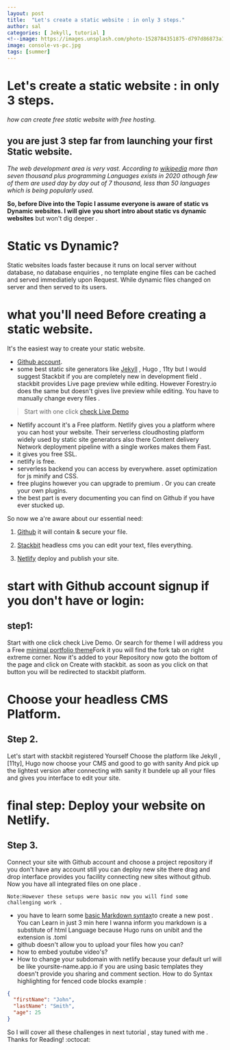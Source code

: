 ```yaml
---
layout: post
title:  "Let's create a static website : in only 3 steps."
author: sal
categories: [ Jekyll, tutorial ]
<!--image: https://images.unsplash.com/photo-1528784351875-d797d86873a1?ixlib=rb-1.2.1&auto=format&fit=crop&w=750&q=80 -->
image: console-vs-pc.jpg
tags: [summer]
---
```


# Let's create a static website : in only 3 steps.
*how can create free static website with free hosting.*

## you are just 3 step far from launching your first Static website.
*The web development area is very vast. According to [wikipedia](https://en.m.wikipedia.org/wiki/List_of_programming_languages) more than seven thousand plus programming Languages exists in 2020 athough few of them are used day by day out of 7 thousand, less than 50 languages which is being popularly used.*

**So, before Dive into the Topic I assume everyone is aware of static vs Dynamic websites. I will give you short intro about static vs dynamic websites** but won't dig deeper .

# Static vs Dynamic?
Static websites loads faster because it runs on local server without database, no database enquiries , no template engine files can be cached and served immediatiely upon Request. While dynamic files changed on server and then served to its users.

# what you'll need Before creating a static website.
It's the easiest way to create your static website.

- [Github account](https://github.com/).
- some best static site generators like [Jekyll](https://jekyllrb.com/docs/) , Hugo , 11ty but I would suggest Stackbit if you are completely new in development field . stackbit provides Live page preview while editing. However Forestry.io does the same but doesn't gives live preview while editing. You have to manually change every files .

> Start with one click [check Live Demo](https://themes.gohugo.io/theme/hugo-lodi-theme/)

- Netlify account it's a Free platform. Netlify gives you a platform where you can host your website. Their serverless cloudhosting platform widely used by static site generators also there Content delivery Network deployment pipeline with a single workes makes them Fast.
- it gives you free SSL.
- netlify is free.
- serverless backend you can access by everywhere.
asset optimization for js minify and CSS.
- free plugins however you can upgrade to premium . Or you can create your own plugins.
- the best part is every documenting you can find on Github if you have ever stucked up.

So now we a're aware about our essential need:

1. [Github](https://github.com) it will contain & secure your file.

2. [Stackbit](https://stackbit.com) headless cms you can edit your text, files everything.

3. [Netlify](www.netlify.com) deploy and publish your site.

# start with Github account signup if you don't have or login:
## step1:

Start with one click check Live Demo. Or search for theme I will address you a Free [minimal portfolio theme](https://github.com/luizdepra/hugo-coder)Fork it you will find the fork tab on right extreme corner. Now it's added to your Repository now goto the bottom of the page and click on Create with stackbit. as soon as you click on that button you will be redirected to stackbit platform.

# Choose your headless CMS Platform.
## Step 2.

Let's start with stackbit registered Yourself Choose the platform like Jekyll , [11ty], Hugo now choose your CMS and good to go with sanity And pick up the lightest version after connecting with sanity it bundele up all your files and gives you interface to edit your site.

# final step: Deploy your website on Netlify.
## Step 3.

Connect your site with Github account and choose a project repository if you don't have any account still you can deploy new site there drag and drop interface provides you facility connecting new sites without github. Now you have all integrated files on one place .

`Note:However these setups were basic now you will find some challenging work .`

- you have to learn some [basic Markdown syntax](https://www.markdownguide.org/basic-syntax/)to create a new post . You can Learn in just 3 min here I wanna inform you markdown is a substitute of html Language because Hugo runs on unibit and the extension is .toml
- github doesn't allow you to upload your files how you can?
- how to embed youtube video's?
- How to change your subdomain with netlify because your default url will be like yoursite-name.app.io
if you are using basic templates they doesn't provide you sharing and comment section.
How to do Syntax highlighting for fenced code blocks example :


```json
{
  "firstName": "John",
  "lastName": "Smith",
  "age": 25
}
```

So I will cover all these challenges in next tutorial , stay tuned with me . Thanks for Reading! :octocat:








